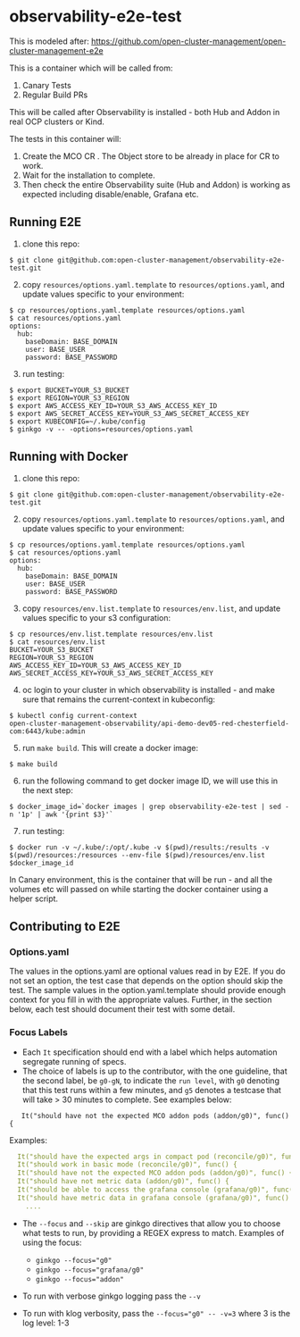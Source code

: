 # observability-e2e-test

This is modeled after: https://github.com/open-cluster-management/open-cluster-management-e2e

This is a container which will be called from:

1. Canary Tests
2. Regular Build PRs

This will be called after Observability is installed - both Hub and Addon in real OCP clusters or Kind.

The tests in this container will:

1. Create the MCO CR . The Object store to be already in place for CR to work.
2. Wait for the installation to complete.
3. Then check the entire Observability suite (Hub and Addon) is working as expected including disable/enable, Grafana etc.

## Running E2E

1. clone this repo:

```
$ git clone git@github.com:open-cluster-management/observability-e2e-test.git
```

2. copy `resources/options.yaml.template` to `resources/options.yaml`, and update values specific to your environment:

```
$ cp resources/options.yaml.template resources/options.yaml
$ cat resources/options.yaml
options:
  hub:
    baseDomain: BASE_DOMAIN
    user: BASE_USER
    password: BASE_PASSWORD
```

3. run testing:

```
$ export BUCKET=YOUR_S3_BUCKET
$ export REGION=YOUR_S3_REGION
$ export AWS_ACCESS_KEY_ID=YOUR_S3_AWS_ACCESS_KEY_ID
$ export AWS_SECRET_ACCESS_KEY=YOUR_S3_AWS_SECRET_ACCESS_KEY
$ export KUBECONFIG=~/.kube/config
$ ginkgo -v -- -options=resources/options.yaml
```

## Running with Docker

1. clone this repo:

```
$ git clone git@github.com:open-cluster-management/observability-e2e-test.git
```

2. copy `resources/options.yaml.template` to `resources/options.yaml`, and update values specific to your environment:

```
$ cp resources/options.yaml.template resources/options.yaml
$ cat resources/options.yaml
options:
  hub:
    baseDomain: BASE_DOMAIN
    user: BASE_USER
    password: BASE_PASSWORD
```

3. copy `resources/env.list.template` to `resources/env.list`, and update values specific to your s3 configuration:

```
$ cp resources/env.list.template resources/env.list
$ cat resources/env.list
BUCKET=YOUR_S3_BUCKET
REGION=YOUR_S3_REGION
AWS_ACCESS_KEY_ID=YOUR_S3_AWS_ACCESS_KEY_ID
AWS_SECRET_ACCESS_KEY=YOUR_S3_AWS_SECRET_ACCESS_KEY
```

4. oc login to your cluster in which observability is installed - and make sure that remains the current-context in kubeconfig:

```
$ kubectl config current-context
open-cluster-management-observability/api-demo-dev05-red-chesterfield-com:6443/kube:admin
```

5. run `make build`. This will create a docker image:

```
$ make build
```

6. run the following command to get docker image ID, we will use this in the next step:

```
$ docker_image_id=`docker images | grep observability-e2e-test | sed -n '1p' | awk '{print $3}'`
```

7. run testing:

```
$ docker run -v ~/.kube/:/opt/.kube -v $(pwd)/results:/results -v $(pwd)/resources:/resources --env-file $(pwd)/resources/env.list  $docker_image_id
```

In Canary environment, this is the container that will be run - and all the volumes etc will passed on while starting the docker container using a helper script.

## Contributing to E2E

### Options.yaml

The values in the options.yaml are optional values read in by E2E. If you do not set an option, the test case that depends on the option should skip the test. The sample values in the option.yaml.template should provide enough context for you fill in with the appropriate values. Further, in the section below, each test should document their test with some detail.

### Focus Labels

* Each `It` specification should end with a label which helps automation segregate running of specs.
* The choice of labels is up to the contributor, with the one guideline, that the second label, be `g0-gN`, to indicate the `run level`, with `g0` denoting that this test runs within a few minutes, and `g5` denotes a testcase that will take > 30 minutes to complete. See examples below:

`	It("should have not the expected MCO addon pods (addon/g0)", func() {`

Examples:

```yaml
  It("should have the expected args in compact pod (reconcile/g0)", func() {
  It("should work in basic mode (reconcile/g0)", func() {
  It("should have not the expected MCO addon pods (addon/g0)", func() {
  It("should have not metric data (addon/g0)", func() {
  It("should be able to access the grafana console (grafana/g0)", func() {
  It("should have metric data in grafana console (grafana/g0)", func() {
    ....
```

* The `--focus` and `--skip` are ginkgo directives that allow you to choose what tests to run, by providing a REGEX express to match. Examples of using the focus:

  * `ginkgo --focus="g0"`
  * `ginkgo --focus="grafana/g0"`
  * `ginkgo --focus="addon"`

* To run with verbose ginkgo logging pass the `--v`
* To run with klog verbosity, pass the `--focus="g0" -- -v=3` where 3 is the log level: 1-3
